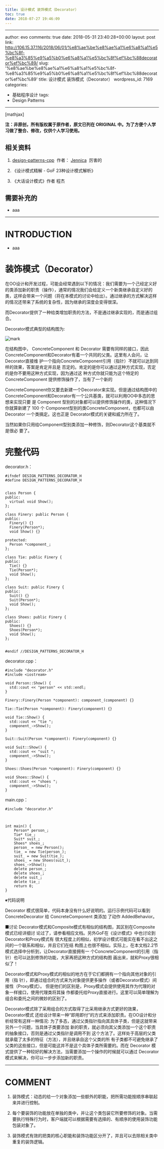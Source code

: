 ```yaml
---
title: 设计模式 装饰模式（Decorator）
toc: true
date: 2018-07-27 19:46:09
---
```

---
author: evo
comments: true
date: 2018-05-31 23:40:28+00:00
layout: post
link: http://106.15.37.116/2018/06/01/%e8%ae%be%e8%ae%a1%e6%a8%a1%e5%bc%8f-%e8%a3%85%e9%a5%b0%e6%a8%a1%e5%bc%8f%ef%bc%88decorator%ef%bc%89/
slug: '%e8%ae%be%e8%ae%a1%e6%a8%a1%e5%bc%8f-%e8%a3%85%e9%a5%b0%e6%a8%a1%e5%bc%8f%ef%bc%88decorator%ef%bc%89'
title: 设计模式 装饰模式（Decorator）
wordpress_id: 7169
categories:
- 基础程序设计
tags:
- Design Patterns
---

<!-- more -->

[mathjax]

**注：非原创，所有版权属于原作者，原文已列在 ORIGINAL 中。为了方便个人学习做了整合、修改，仅供个人学习使用。**


## 相关资料






  1. [design-patterns-cpp](https://github.com/yogykwan/design-patterns-cpp)  作者： [Jennica](http://jennica.space/)  厉害的


  2. 《设计模式精解 - GoF 23种设计模式解析》


  3. 《大话设计模式》作者 程杰




## 需要补充的






  * aaa





* * *





# INTRODUCTION






  * aaa




# 装饰模式（Decorator）




在OO设计和开发过程，可能会经常遇到以下的情况：我们需要为一个己经定义好的类添加新的职责（操作），通常的情况我们会给定义一个新类继承自定义好的类，这样会带来一个问题（将在本模式的讨论中给出）。通过继承的方式解决这样的情况还带来了系统的复杂性，因为继承的深度会变得很深。

而Decorator提供了一种给类增加职责的方法，不是通过继承实现的，而是通过组合。







Decorator模式典型的结构图为:


![mark](http://pacdb2bfr.bkt.clouddn.com/blog/image/180727/5h8hleceA1.png?imageslim)

在结构图中， ConcreteComponent 和 Decorator 需要有同样的接口，因此 ConcreteComponent和Decorator有着一个共同的父类。这里有人会问，让Decorator直接维 护一个指向ConcreteComponent引用（指针）不就可以达到同样的效果，答案是肯定并且是 否定的。肯定的是你可以通过这种方式实现，否定的是你不要用这种方式实现，因为通过这 种方式你就只能为这个特定的 ConcreteComponent 提供修饰操作了，当有了一个新的

ConcreteComponent你又要去新建一个Decorator来实现。但是通过结构图中的 ConcreteComponent和Decorator有一个公共基类，就可以利用OO中多态的思想来实现只要 是 Component 型别的对象都可以提供修饰操作的类，这种情况下你就算新建了 100 个 Component型别的类ConcreteComponent，也都可以由Decorator 一个类搞定。这也正是 Decorator模式的关键和威力所在了。

当然如果你只用给Component型别类添加一种修饰，则Decorator这个基类就不是很必 要了。


# 完整代码


decorator.h：


    #ifndef DESIGN_PATTERNS_DECORATOR_H
    #define DESIGN_PATTERNS_DECORATOR_H


    class Person {
    public:
      virtual void Show();
    };

    class Finery: public Person {
    public:
      Finery() {}
      Finery(Person*);
      void Show() {}

    protected:
      Person *component_;
    };

    class Tie: public Finery {
    public:
      Tie() {}
      Tie(Person*);
      void Show();
    };

    class Suit: public Finery {
    public:
      Suit() {}
      Suit(Person*);
      void Show();
    };

    class Shoes: public Finery {
    public:
      Shoes() {}
      Shoes(Person*);
      void Show();
    };


    #endif //DESIGN_PATTERNS_DECORATOR_H



decorator.cpp：


    #include "decorator.h"
    #include <iostream>

    void Person::Show() {
      std::cout << "person" << std::endl;
    }

    Finery::Finery(Person *component): component_(component) {}

    Tie::Tie(Person *component): Finery(component) {}

    void Tie::Show() {
      std::cout << "tie ";
      component_->Show();
    }

    Suit::Suit(Person *component): Finery(component) {}

    void Suit::Show() {
      std::cout << "suit ";
      component_->Show();
    }

    Shoes::Shoes(Person *component): Finery(component) {}

    void Shoes::Show() {
      std::cout << "shoes ";
      component_->Show();
    }


main.cpp：


    #include "decorator.h"



    int main() {
        Person* person_;
        Tie* tie_;
        Suit* suit_;
        Shoes* shoes_;
        person_ = new Person();
        tie_ = new Tie(person_);
        suit_ = new Suit(tie_);
        shoes_ = new Shoes(suit_);
        shoes_->Show();
        delete person_;
        delete shoes_;
        delete suit_;
        delete tie_;
        return 0;
    }


♦代码说明

Decorator 模式很简单，代码本身没有什么好说明的。运行示例代码可以看到 ConcreteDecorator 给 ConcreteComponent 类添加 了动作 AddedBehavior。

■讨论
Decorator模式和Composite模式有相似的结构图，其区别在Composite模式已经详细讨 论过了，请参看相应文档。另外GoF在《设计模式》中也讨论到Decorator和Proxy模式有 很大程度上的相似，初学设计模式可能实在看不出这之间的一个联系和相似，并且它们在结 构图上也很不相似。实际上，在本文档2.2节模式选择中分析到，让Decorator直接拥有一 个ConcreteComponent的引用（指针）也可以达到修饰的功能，大家再把这种方式的结构图 画出来，就和Proxy很相似了！

Decorator模式和Proxy模式的相似的地方在于它们都拥有一个指向其他对象的引用（指 针），即通过组合的方式来为对象提供更多操作（或者Decorator模式）间接性（Proxy模式）。 但是他们的区别是，Proxy模式会提供使用其作为代理的对象一样接口，使用代理类将其操 作都委托给Proxy直接进行。这里可以简单理解为组合和委托之间的微妙的区别了。

Decorator模式除了采用组合的方式取得了比采用继承方式更好的效果，Decorator模式 还给设计带来一种“即用即付”的方式来添加职责。在OO设计和分析经常有这样一种情况: 为了多态，通过父类指针指向其具体子类，但是这就带来另外一个问题，当具体子类要添加 新的职责，就必须向其父类添加一个这个职责的抽象接口，否则是通过父类指针是调用不到 这个方法了。这样处于高层的父类就承载了太多的特征（方法），并且继承自这个父类的所 有子类都不可避免继承了父类的这些接口，但是可能这并不是这个具体子类所需要的。而在 Decorator 模式提供了一种较好的解决方法，当需要添加一个操作的时候就可以通过 Decorator模式来解决，你可以一步步添加新的职责。



















* * *





# COMMENT






  1. 装饰模式：动态的给一个对象添加一些额外的职能，把所需功能按顺序串联起来并进行控制。


  2. 每个要装饰的功能放在单独的类中，并让这个类包装它所要修饰的对象。当需要执行特殊行为时，客户端就可以根据需要有选择的、有顺序的使用装饰功能包装对象了。


  3. 装饰模式有效的把类的核心职能和装饰功能区分开了，并且可以去除相关类中重复的装饰逻辑。
